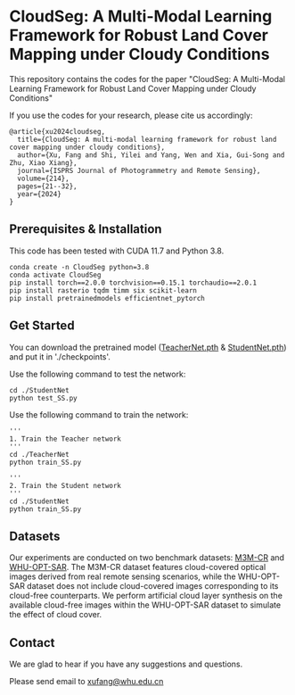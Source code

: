 # CloudSeg: A Multi-Modal Learning Framework for Robust Land Cover Mapping under Cloudy Conditions

This repository contains the codes for the paper "CloudSeg: A Multi-Modal Learning Framework for Robust Land Cover Mapping under Cloudy Conditions" 


If you use the codes for your research, please cite us accordingly:

```
@article{xu2024cloudseg,
  title={CloudSeg: A multi-modal learning framework for robust land cover mapping under cloudy conditions},
  author={Xu, Fang and Shi, Yilei and Yang, Wen and Xia, Gui-Song and Zhu, Xiao Xiang},
  journal={ISPRS Journal of Photogrammetry and Remote Sensing},
  volume={214},
  pages={21--32},
  year={2024}
}
```

## Prerequisites & Installation

This code has been tested with CUDA 11.7 and Python 3.8.

```
conda create -n CloudSeg python=3.8
conda activate CloudSeg
pip install torch==2.0.0 torchvision==0.15.1 torchaudio==2.0.1
pip install rasterio tqdm timm six scikit-learn
pip install pretrainedmodels efficientnet_pytorch
```

## Get Started
You can download the pretrained model ([TeacherNet.pth](https://www.tobeupdated) & [StudentNet.pth](https://drive.google.com/file/d/1msTLO7JJY67uhOAs9fsRjwpL3ta3Eoki/view?usp=sharing)) and put it in './checkpoints'.

Use the following command to test the network:
```
cd ./StudentNet
python test_SS.py
```
Use the following command to train the network:
```
'''
1. Train the Teacher network 
'''
cd ./TeacherNet
python train_SS.py

'''
2. Train the Student network 
'''
cd ./StudentNet
python train_SS.py
```

## Datasets
Our experiments are conducted on two benchmark datasets: [M3M-CR](https://github.com/zhu-xlab/M3R-CR) and [WHU-OPT-SAR](https://github.com/AmberHen/WHU-OPT-SAR-dataset). The M3M-CR dataset features cloud-covered optical images derived from real remote sensing scenarios, while the WHU-OPT-SAR dataset does not include cloud-covered images corresponding to its cloud-free counterparts. We perform artificial cloud layer synthesis on the available cloud-free images within the WHU-OPT-SAR dataset to simulate the effect of cloud cover.

## Contact

We are glad to hear if you have any suggestions and questions.

Please send email to xufang@whu.edu.cn
